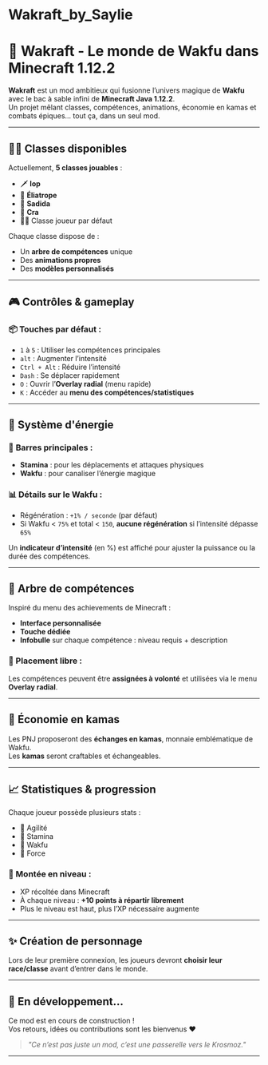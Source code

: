 # Wakraft_by_Saylie
# 🌌 Wakraft - Le monde de Wakfu dans Minecraft 1.12.2

**Wakraft** est un mod ambitieux qui fusionne l’univers magique de **Wakfu** avec le bac à sable infini de **Minecraft Java 1.12.2**.  
Un projet mêlant classes, compétences, animations, économie en kamas et combats épiques... tout ça, dans un seul mod.

---

## 🧙‍♂️ Classes disponibles

Actuellement, **5 classes jouables** :

- 🗡️ **Iop**
- 🌌 **Éliatrope**
- 🌿 **Sadida**
- 🏹 **Cra**
- 🧍‍♂️ Classe joueur par défaut

Chaque classe dispose de :
- Un **arbre de compétences** unique
- Des **animations propres**
- Des **modèles personnalisés**

---

## 🎮 Contrôles & gameplay

### 📦 Touches par défaut :
- `1` à `5` : Utiliser les compétences principales
- `alt` : Augmenter l’intensité  
- `Ctrl + Alt` : Réduire l’intensité
- `Dash` : Se déplacer rapidement
- `O` : Ouvrir l’**Overlay radial** (menu rapide)
- `K` : Accéder au **menu des compétences/statistiques**

---

## 🔋 Système d'énergie

### 💠 **Barres principales :**
- **Stamina** : pour les déplacements et attaques physiques
- **Wakfu** : pour canaliser l’énergie magique

### 📊 Détails sur le Wakfu :
- Régénération : `+1% / seconde` (par défaut)
- Si Wakfu < `75%` et total < `150`, **aucune régénération** si l’intensité dépasse `65%`

Un **indicateur d’intensité** (en %) est affiché pour ajuster la puissance ou la durée des compétences.

---

## 🌿 Arbre de compétences

Inspiré du menu des achievements de Minecraft :
- **Interface personnalisée**
- **Touche dédiée**
- **Infobulle** sur chaque compétence : niveau requis + description

### 📌 Placement libre :
Les compétences peuvent être **assignées à volonté** et utilisées via le menu **Overlay radial**.

---

## 🛒 Économie en kamas

Les PNJ proposeront des **échanges en kamas**, monnaie emblématique de Wakfu.  
Les **kamas** seront craftables et échangeables.

---

## 📈 Statistiques & progression

Chaque joueur possède plusieurs stats :
- 🍃 Agilité
- 🔋 Stamina
- 💠 Wakfu
- 💪 Force

### 🔼 Montée en niveau :
- XP récoltée dans Minecraft
- À chaque niveau : **+10 points à répartir librement**
- Plus le niveau est haut, plus l’XP nécessaire augmente

---

## ✨ Création de personnage

Lors de leur première connexion, les joueurs devront **choisir leur race/classe** avant d’entrer dans le monde.

---

## 🚧 En développement...

Ce mod est en cours de construction !  
Vos retours, idées ou contributions sont les bienvenus ❤️

> *"Ce n’est pas juste un mod, c’est une passerelle vers le Krosmoz."*

---
